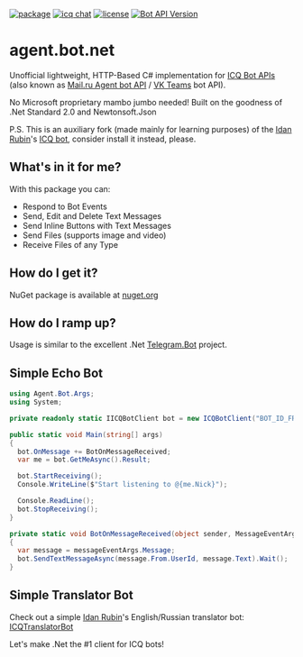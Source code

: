 [![package](https://img.shields.io/badge/Agent.Bot-v1.4.8-blue)](https://www.nuget.org/packages/Agent.Bot)
[![icq chat](https://img.shields.io/badge/Community-Chat-purple)](https://icq.im/bots_dotnet)
[![license](https://img.shields.io/badge/license-MIT-orange)](https://github.com/idan-rubin/Agent.Bot.net/blob/master/LICENSE)
[![Bot API Version](https://img.shields.io/badge/Bot%20API%20Version-11.05.2021-ff69b4)](https://agent.mail.ru/botapi/?lang=en#/self/get_self_get)

# agent.bot.net

Unofficial lightweight, HTTP-Based C# implementation for [ICQ Bot APIs](https://icq.com/botapi/) (also known as [Mail.ru Agent bot API](https://agent.mail.ru/botapi/?lang=ru) / [VK Teams](https://help.mail.ru/biz/myteam) bot API).

No Microsoft proprietary mambo jumbo needed! Built on the goodness of .Net Standard 2.0 and Newtonsoft.Json

P.S. This is an auxiliary fork (made mainly for learning purposes) of the [Idan Rubin]'s [ICQ bot], consider install it instead, please.

## What's in it for me?
With this package you can:
* Respond to Bot Events
* Send, Edit and Delete Text Messages
* Send Inline Buttons with Text Messages
* Send Files (supports image and video)
* Receive Files of any Type

## How do I get it?
NuGet package is available at [nuget.org]

## How do I ramp up?
Usage is similar to the excellent .Net [Telegram.Bot] project.

## Simple Echo Bot
```csharp
using Agent.Bot.Args;
using System;

private readonly static IICQBotClient bot = new ICQBotClient("BOT_ID_FROM_ICQ_METABOT");

public static void Main(string[] args)
{
  bot.OnMessage += BotOnMessageReceived;
  var me = bot.GetMeAsync().Result;

  bot.StartReceiving();
  Console.WriteLine($"Start listening to @{me.Nick}");

  Console.ReadLine();
  bot.StopReceiving();
}

private static void BotOnMessageReceived(object sender, MessageEventArgs messageEventArgs)
{
  var message = messageEventArgs.Message;
  bot.SendTextMessageAsync(message.From.UserId, message.Text).Wait();
}
```

## Simple Translator Bot
Check out a simple [Idan Rubin]'s English/Russian translator bot: [ICQTranslatorBot]

Let's make .Net the #1 client for ICQ bots!

[Idan Rubin]: https://github.com/idan-rubin
[ICQ bot]: https://github.com/idan-rubin/ICQ.Bot.net
[nuget.org]: https://www.nuget.org/packages/Agent.Bot
[Telegram.Bot]: https://github.com/TelegramBots/Telegram.Bot
[ICQTranslatorBot]: https://github.com/idan-rubin/ICQTranslatorBot
